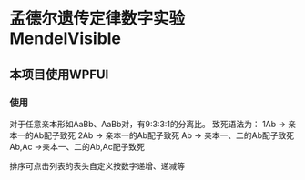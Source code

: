 # 孟德尔遗传定律数字实验 MendelVisible
## 本项目使用WPFUI
### 使用
对于任意亲本形如AaBb、AaBb对，有9:3:3:1的分离比。
致死语法为：
1Ab -> 亲本一的Ab配子致死
2Ab -> 亲本一的Ab配子致死
Ab -> 亲本一、二的Ab配子致死
Ab,Ac ->亲本一、二的Ab,Ac配子致死

排序可点击列表的表头自定义按数字递增、递减等
